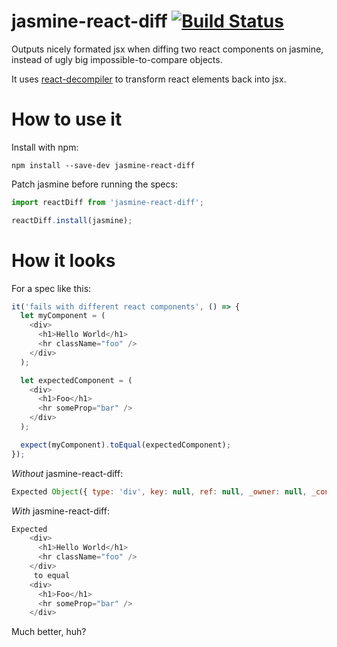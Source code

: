 # jasmine-react-diff [![Build Status][snap-svg]][snap-url]

[snap-svg]: https://snap-ci.com/rogeriochaves/jasmine-react-diff/branch/master/build_image.svg
[snap-url]: https://snap-ci.com/rogeriochaves/jasmine-react-diff/branch/master

Outputs nicely formated jsx when diffing two react components on jasmine, instead of ugly big impossible-to-compare objects.

It uses [react-decompiler](https://github.com/rogeriochaves/react-decompiler) to transform react elements back into jsx.

# How to use it

Install with npm:

```
npm install --save-dev jasmine-react-diff
```

Patch jasmine before running the specs:

```javascript
import reactDiff from 'jasmine-react-diff';

reactDiff.install(jasmine);
```

# How it looks

For a spec like this:

```javascript
it('fails with different react components', () => {
  let myComponent = (
    <div>
      <h1>Hello World</h1>
      <hr className="foo" />
    </div>
  );

  let expectedComponent = (
    <div>
      <h1>Foo</h1>
      <hr someProp="bar" />
    </div>
  );

  expect(myComponent).toEqual(expectedComponent);
});
```

*Without* jasmine-react-diff:

```javascript
Expected Object({ type: 'div', key: null, ref: null, _owner: null, _context: Object({  }), _store: Object({ props: Object({ children: [ Object({ type: 'h1', key: null, ref: null, _owner: null, _context: Object({  }), _store: Object({ props: Object({ children: 'Hello World' }), originalProps: Object({ children: 'Hello World' }) }) }), Object({ type: 'hr', key: null, ref: null, _owner: null, _context: Object({  }), _store: Object({ props: Object({ className: 'foo' }), originalProps: Object({ className: 'foo' }) }) }) ] }), originalProps: Object({ children: [ Object({ type: 'h1', key: null, ref: null, _owner: null, _context: Object({  }), _store: Object({ props: Object({ children: 'Hello World' }), originalProps: Object({ children: 'Hello World' }) }) }), Object({ type: 'hr', key: null, ref: null, _owner: null, _context: Object({  }), _store: Object({ props: Object({ className: 'foo' }), originalProps: Object({ className: 'foo' }) }) }) ] }) }) }) to equal Object({ type: 'div', key: null, ref: null, _owner: null, _context: Object({  }), _store: Object({ props: Object({ children: [ Object({ type: 'h1', key: null, ref: null, _owner: null, _context: Object({  }), _store: Object({ props: Object({ children: 'Foo' }), originalProps: Object({ children: 'Foo' }) }) }), Object({ type: 'hr', key: null, ref: null, _owner: null, _context: Object({  }), _store: Object({ props: Object({ someProp: 'bar' }), originalProps: Object({ someProp: 'bar' }) }) }) ] }), originalProps: Object({ children: [ Object({ type: 'h1', key: null, ref: null, _owner: null, _context: Object({  }), _store: Object({ props: Object({ children: 'Foo' }), originalProps: Object({ children: 'Foo' }) }) }), Object({ type: 'hr', key: null, ref: null, _owner: null, _context: Object({  }), _store: Object({ props: Object({ someProp: 'bar' }), originalProps: Object({ someProp: 'bar' }) }) }) ] }) }) }).
```

*With* jasmine-react-diff:

```javascript
Expected 
    <div>
      <h1>Hello World</h1>
      <hr className="foo" />
    </div>
     to equal 
    <div>
      <h1>Foo</h1>
      <hr someProp="bar" />
    </div>
```

Much better, huh?
